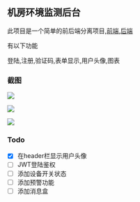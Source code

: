 ## 机房环境监测后台

此项目是一个简单的前后端分离项目,[前端](https://github.com/yujianyasuo/server_room_vue),[后端](https://github.com/yujianyasuo/server_room)

有以下功能

登陆,注册,验证码,表单显示,用户头像,图表

### 截图

![](https://raw.githubusercontent.com/yujianyasuo/server_room_vue/master/src/screenshots/img.png)

![](https://raw.githubusercontent.com/yujianyasuo/server_room_vue/master/src/screenshots/img_1.png)

![](https://raw.githubusercontent.com/yujianyasuo/server_room_vue/master/src/screenshots/img_2.png)

### Todo

- [x] 在header栏显示用户头像
- [ ] JWT登陆鉴权
- [ ] 添加设备开关状态
- [ ] 添加预警功能
- [ ] 添加消息盒